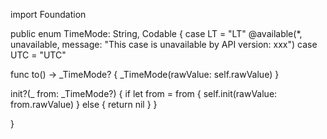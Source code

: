 import Foundation

public enum TimeMode: String, Codable {
    case LT = "LT"
@available(*, unavailable, message: "This case is unavailable by API version: xxx")
case UTC = "UTC"

func to() -> _TimeMode? {
    _TimeMode(rawValue: self.rawValue)
}

init?(_ from: _TimeMode?) {
    if let from = from {
        self.init(rawValue: from.rawValue)
    } else {
        return nil
    }
}

}